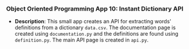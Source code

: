 ### Object Oriented Programming App 10: Instant Dictionary API

- **Description**: This small app creates an API for extracting words'
definitions from a dictionary `data.csv`. The documentation
page is created using `documentation.py` and the 
definitions are found using `definition.py`. The 
main API page is created in `api.py`.